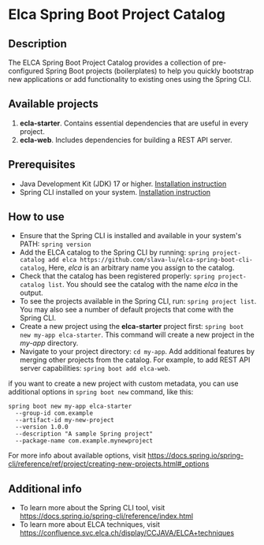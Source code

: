 # Elca Spring Boot Project Catalog
## Description

The ELCA Spring Boot Project Catalog provides a collection of pre-configured Spring Boot projects (boilerplates)
to help you quickly bootstrap new applications or add functionality to existing ones using the Spring CLI.

## Available projects

1. **ecla-starter**. Contains essential dependencies that are useful in every project.
2. **ecla-web**. Includes dependencies for building a REST API server.

## Prerequisites
* Java Development Kit (JDK) 17 or higher. [Installation instruction](https://www.oracle.com/java/technologies/downloads/)
* Spring CLI installed on your system. [Installation instruction](https://docs.spring.io/spring-cli/reference/installation.html)


## How to use

* Ensure that the Spring CLI is installed and available in your system's PATH: `spring version`
* Add the ELCA catalog to the Spring CLI by running: `spring project-catalog add elca https://github.com/slava-lu/elca-spring-boot-cli-catalog`,
  Here, _elca_ is an arbitrary name you assign to the catalog.
* Check that the catalog has been registered properly: `spring project-catalog list`. You should see the catalog with the name _elca_ in the output.
* To see the projects available in the Spring CLI, run: `spring project list`. You may also see a number of default projects that come with the Spring CLI.
* Create a new project using the **elca-starter** project first: `spring boot new my-app elca-starter`. This command will create a new project in the _my-app_ directory. 
* Navigate to your project directory: `cd my-app`. Add additional features by merging other projects from the catalog. 
For example, to add REST API server capabilities: `spring boot add elca-web`.

if you want to create a new project with custom metadata, you can use additional options in `spring boot new` command, like this:
```
spring boot new my-app elca-starter 
  --group-id com.example 
  --artifact-id my-new-project 
  --version 1.0.0 
  --description "A sample Spring project" 
  --package-name com.example.mynewproject
```

For more info about available options, visit https://docs.spring.io/spring-cli/reference/ref/project/creating-new-projects.html#_options

## Additional info
* To learn more about the Spring CLI tool, visit https://docs.spring.io/spring-cli/reference/index.html
* To learn more about ELCA techniques, visit  https://confluence.svc.elca.ch/display/CCJAVA/ELCA+techniques

